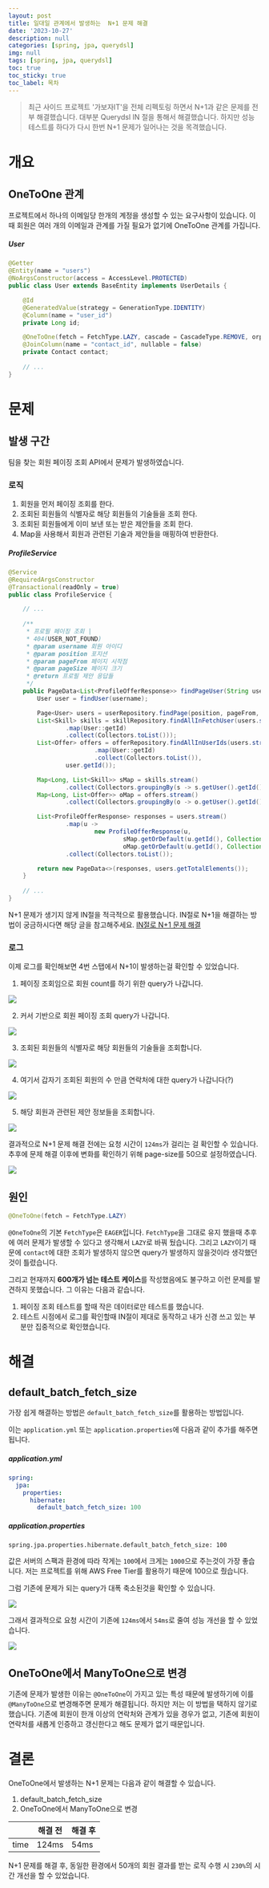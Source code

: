 ```yaml
---
layout: post
title: 일대일 관계에서 발생하는  N+1 문제 해결
date: '2023-10-27'
description: null
categories: [spring, jpa, querydsl]
img: null
tags: [spring, jpa, querydsl]
toc: true
toc_sticky: true
toc_label: 목차
---
```


> 최근 사이드 프로젝트 '가보자IT'을 전체 리펙토링 하면서 N+1과 같은 문제를 전부 해결했습니다. 대부분 Querydsl IN 절을 통해서 해결했습니다. 하지만 성능 
> 테스트를 하다가 다시 한번 N+1 문제가 일어나는 것을 목격했습니다.

# 개요

## OneToOne 관계

프로젝트에서 하나의 이메일당 한개의 계정을 생성할 수 있는 요구사항이 있습니다. 이때 회원은 여러 개의 이메일과 관계를 가질 필요가 없기에 OneToOne 관계를 
가집니다.

##### User

```java
@Getter
@Entity(name = "users")
@NoArgsConstructor(access = AccessLevel.PROTECTED)
public class User extends BaseEntity implements UserDetails {

    @Id
    @GeneratedValue(strategy = GenerationType.IDENTITY)
    @Column(name = "user_id")
    private Long id;

    @OneToOne(fetch = FetchType.LAZY, cascade = CascadeType.REMOVE, orphanRemoval = true)
    @JoinColumn(name = "contact_id", nullable = false)
    private Contact contact;
    
    // ...
}
```

# 문제

## 발생 구간

팀을 찾는 회원 페이징 조회 API에서 문제가 발생하였습니다.

### 로직

1. 회원을 먼저 페이징 조회를 한다.
2. 조회된 회원들의 식별자로 해당 회원들의 기술들을 조회 한다.
3. 조회된 회원들에게 이미 보낸 또는 받은 제안들을 조회 한다.
4. Map을 사용해서 회원과 관련된 기술과 제안들을 매핑하여 반환한다.

##### ProfileService

```java
@Service
@RequiredArgsConstructor
@Transactional(readOnly = true)
public class ProfileService {

    // ...
    
    /**
     * 프로필 페이징 조회 |
     * 404(USER_NOT_FOUND)
     * @param username 회원 아이디
     * @param position 포지션
     * @param pageFrom 페이지 시작점
     * @param pageSize 페이지 크기
     * @return 프로필 제안 응답들
     */
    public PageData<List<ProfileOfferResponse>> findPageUser(String username, Position position, long pageFrom, int pageSize) {
        User user = findUser(username);

        Page<User> users = userRepository.findPage(position, pageFrom, pageSize);
        List<Skill> skills = skillRepository.findAllInFetchUser(users.stream()
                .map(User::getId)
                .collect(Collectors.toList()));
        List<Offer> offers = offerRepository.findAllInUserIds(users.stream()
                        .map(User::getId)
                        .collect(Collectors.toList()),
                user.getId());

        Map<Long, List<Skill>> sMap = skills.stream()
                .collect(Collectors.groupingBy(s -> s.getUser().getId()));
        Map<Long, List<Offer>> oMap = offers.stream()
                .collect(Collectors.groupingBy(o -> o.getUser().getId()));

        List<ProfileOfferResponse> responses = users.stream()
                .map(u ->
                        new ProfileOfferResponse(u,
                                sMap.getOrDefault(u.getId(), Collections.emptyList()),
                                oMap.getOrDefault(u.getId(), Collections.emptyList())))
                .collect(Collectors.toList());

        return new PageData<>(responses, users.getTotalElements());
    }
    
    // ...
}
```

N+1 문제가 생기지 않게 IN절을 적극적으로 활용했습니다. IN절로 N+1을 해결하는 방법이 궁금하시다면 해당 글을 참고해주세요. 
[IN절로 N+1 문제 해결](https://gs97ahn.github.io/posts/IN-%EC%A0%88%EB%A1%9C-N-1-%EB%AC%B8%EC%A0%9C-%ED%95%B4%EA%B2%B0/)
 
### 로그

이제 로그를 확인해보면 4번 스탭에서 N+1이 발생하는걸 확인할 수 있었습니다.

1. 페이징 조회임으로 회원 count를 하기 위한 query가 나갑니다.

![](../../assets/img/spring/2023/10/27-1.png)

2. 커서 기반으로 회원 페이징 조회 query가 나갑니다.

![](../../assets/img/spring/2023/10/27-2.png)

3. 조회된 회원들의 식별자로 해당 회원들의 기술들을 조회합니다.

![](../../assets/img/spring/2023/10/27-3.png)

4. 여기서 갑자기 조회된 회원의 수 만큼 연락처에 대한 query가 나갑니다(?)

![](../../assets/img/spring/2023/10/27-4.png)

5. 해당 회원과 관련된 제안 정보들을 조회합니다.

![](../../assets/img/spring/2023/10/27-5.png)


결과적으로 N+1 문제 해결 전에는 요청 시간이 `124ms`가 걸리는 걸 확인할 수 있습니다. 추후에 문제 해결 이후에 변화를 확인하기 위해 page-size를 50으로 
설정하였습니다. 

![](../../assets/img/spring/2023/10/27-6.png)

## 원인

```java
@OneToOne(fetch = FetchType.LAZY)
```

`@OneToOne`의 기본 `FetchType`은 `EAGER`입니다. `FetchType`을 그대로 유지 했을때 추후에 여러 문제가 발생할 수 있다고 생각해서 `LAZY`로 바꿔
뒀습니다. 그리고 `LAZY`이기 때문에 `contact`에 대한 조회가 발생하지 않으면 query가 발생하지 않을것이라 생각했던것이 틀렸습니다.

그리고 현재까지 **600개가 넘는 테스트 케이스**를 작성했음에도 불구하고 이런 문제를 발견하지 못했습니다. 그 이유는 다음과 같습니다.

1. 페이징 조회 테스트를 할때 작은 데이터로만 테스트를 했습니다.
2. 테스트 시점에서 로그를 확인할때 IN절이 제대로 동작하고 내가 신경 쓰고 있는 부분만 집중적으로 확인했습니다.

# 해결

## default_batch_fetch_size

가장 쉽게 해결하는 방법은 `default_batch_fetch_size`를 활용하는 방법입니다.

이는 `application.yml` 또는 `application.properties`에 다음과 같이 추가를 해주면 됩니다.

##### application.yml

```yml
spring:
  jpa:
    properties:
      hibernate:
        default_batch_fetch_size: 100
```

##### application.properties

```properties
spring.jpa.properties.hibernate.default_batch_fetch_size: 100
```

값은 서버의 스팩과 환경에 따라 작게는 `100`에서 크게는 `1000`으로 주는것이 가장 좋습니다. 저는 프로젝트를 위해 AWS Free Tier를 활용하기 때문에 100으로 
줬습니다.

그럼 기존에 문제가 되는 query가 대폭 축소된것을 확인할 수 있습니다.

![](../../assets/img/spring/2023/10/27-7.png)

그래서 결과적으로 요청 시간이 기존에 `124ms`에서  `54ms`로 줄여 성능 개선을 할 수 있었습니다.

![](../../assets/img/spring/2023/10/27-8.png)

## OneToOne에서 ManyToOne으로 변경

기존에 문제가 발생한 이유는 `@OneToOne`이 가지고 있는 특성 때문에 발생하기에 이를 `@ManyToOne`으로 변경해주면 문제가 해결됩니다. 하지만 저는 이 방법을
택하지 않기로 했습니다. 기존에 회원이 한개 이상의 연락처와 관계가 있을 경우가 없고, 기존에 회원이 연락처를 새롭게 인증하고 갱신한다고 해도 문제가 없기 때문입니다.

# 결론

OneToOne에서 발생하는 N+1 문제는 다음과 같이 해결할 수 있습니다.
1. default_batch_fetch_size
2. OneToOne에서 ManyToOne으로 변경

|      | 해결 전  | 해결 후 |
|------|-------|------|
| time | 124ms | 54ms |

N+1 문제를 해결 후, 동일한 환경에서 50개의 회원 결과를 받는 로직 수행 시 `230%`의 시간 개선을 할 수 있었습니다.
